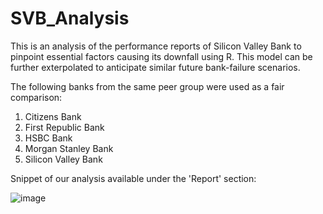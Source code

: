 # SVB_Analysis
This is an analysis of the performance reports of Silicon Valley Bank to pinpoint essential factors causing its downfall using R. This model can be further exterpolated to anticipate similar future bank-failure scenarios.

The following banks from the same peer group were used as a fair comparison:
1) Citizens Bank
2) First Republic Bank
3) HSBC Bank
4) Morgan Stanley Bank
5) Silicon Valley Bank


Snippet of our analysis available under the 'Report' section:

![image](https://github.com/sashank3/SVB_Analysis/assets/41186713/2ba8756a-2381-48d8-b2c1-ad9accc9f8c2)
